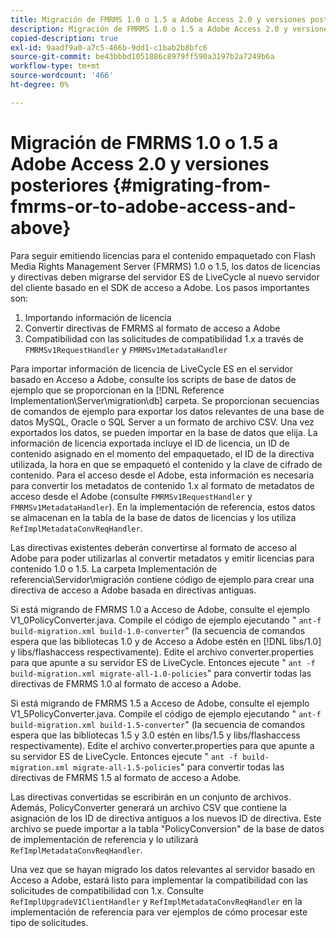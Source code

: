 ```yaml
---
title: Migración de FMRMS 1.0 o 1.5 a Adobe Access 2.0 y versiones posteriores
description: Migración de FMRMS 1.0 o 1.5 a Adobe Access 2.0 y versiones posteriores
copied-description: true
exl-id: 9aadf9a0-a7c5-466b-9dd1-c1bab2b8bfc6
source-git-commit: be43bbbd1051886c8979ff590a3197b2a7249b6a
workflow-type: tm+mt
source-wordcount: '466'
ht-degree: 0%

---
```


# Migración de FMRMS 1.0 o 1.5 a Adobe Access 2.0 y versiones posteriores {#migrating-from-fmrms-or-to-adobe-access-and-above}

Para seguir emitiendo licencias para el contenido empaquetado con Flash Media Rights Management Server (FMRMS) 1.0 o 1.5, los datos de licencias y directivas deben migrarse del servidor ES de LiveCycle al nuevo servidor del cliente basado en el SDK de acceso a Adobe. Los pasos importantes son:

1. Importando información de licencia
1. Convertir directivas de FMRMS al formato de acceso a Adobe
1. Compatibilidad con las solicitudes de compatibilidad 1.x a través de `FMRMSv1RequestHandler` y `FMRMSv1MetadataHandler`

Para importar información de licencia de LiveCycle ES en el servidor basado en Acceso a Adobe, consulte los scripts de base de datos de ejemplo que se proporcionan en la [!DNL Reference Implementation\Server\migration\db] carpeta. Se proporcionan secuencias de comandos de ejemplo para exportar los datos relevantes de una base de datos MySQL, Oracle o SQL Server a un formato de archivo CSV. Una vez exportados los datos, se pueden importar en la base de datos que elija. La información de licencia exportada incluye el ID de licencia, un ID de contenido asignado en el momento del empaquetado, el ID de la directiva utilizada, la hora en que se empaquetó el contenido y la clave de cifrado de contenido. Para el acceso desde el Adobe, esta información es necesaria para convertir los metadatos de contenido 1.x al formato de metadatos de acceso desde el Adobe (consulte `FMRMSv1RequestHandler` y `FMRMSv1MetadataHandler`). En la implementación de referencia, estos datos se almacenan en la tabla de la base de datos de licencias y los utiliza `RefImplMetadataConvReqHandler`.

Las directivas existentes deberán convertirse al formato de acceso al Adobe para poder utilizarlas al convertir metadatos y emitir licencias para contenido 1.0 o 1.5. La carpeta Implementación de referencia\Servidor\migración contiene código de ejemplo para crear una directiva de acceso a Adobe basada en directivas antiguas.

Si está migrando de FMRMS 1.0 a Acceso de Adobe, consulte el ejemplo V1_0PolicyConverter.java. Compile el código de ejemplo ejecutando &quot; `ant-f build-migration.xml build-1.0-converter`&quot; (la secuencia de comandos espera que las bibliotecas 1.0 y de Acceso a Adobe estén en [!DNL libs/1.0] y libs/flashaccess respectivamente). Edite el archivo converter.properties para que apunte a su servidor ES de LiveCycle. Entonces ejecute &quot; `ant -f build-migration.xml migrate-all-1.0-policies`&quot; para convertir todas las directivas de FMRMS 1.0 al formato de acceso a Adobe.

Si está migrando de FMRMS 1.5 a Acceso de Adobe, consulte el ejemplo V1_5PolicyConverter.java. Compile el código de ejemplo ejecutando &quot; `ant-f build-migration.xml build-1.5-converter`&quot; (la secuencia de comandos espera que las bibliotecas 1.5 y 3.0 estén en libs/1.5 y libs/flashaccess respectivamente). Edite el archivo converter.properties para que apunte a su servidor ES de LiveCycle. Entonces ejecute &quot; `ant -f build-migration.xml migrate-all-1.5-policies`&quot; para convertir todas las directivas de FMRMS 1.5 al formato de acceso a Adobe.

Las directivas convertidas se escribirán en un conjunto de archivos. Además, PolicyConverter generará un archivo CSV que contiene la asignación de los ID de directiva antiguos a los nuevos ID de directiva. Este archivo se puede importar a la tabla &quot;PolicyConversion&quot; de la base de datos de implementación de referencia y lo utilizará `RefImplMetadataConvReqHandler`.

Una vez que se hayan migrado los datos relevantes al servidor basado en Acceso a Adobe, estará listo para implementar la compatibilidad con las solicitudes de compatibilidad con 1.x. Consulte `RefImplUpgradeV1ClientHandler` y `RefImplMetadataConvReqHandler` en la implementación de referencia para ver ejemplos de cómo procesar este tipo de solicitudes.
